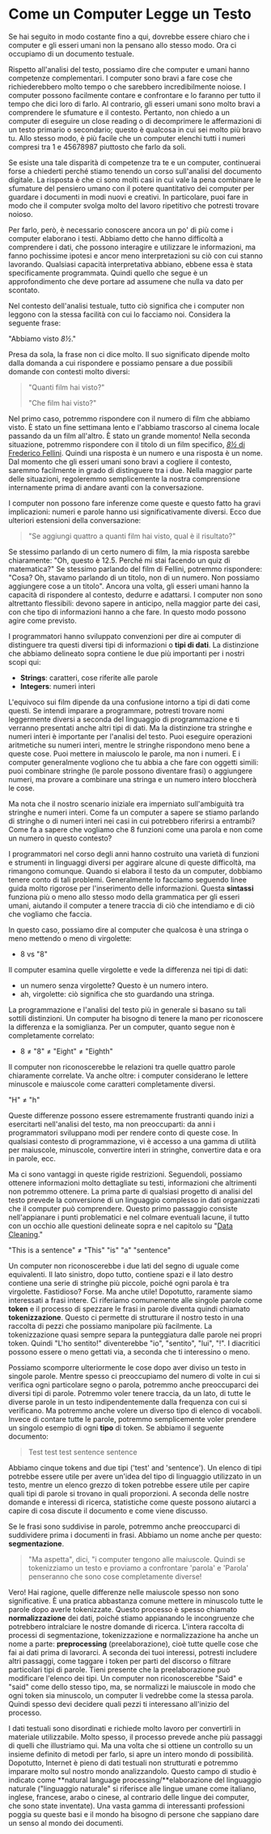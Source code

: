 # Come un Computer Legge un Testo

Se hai seguito in modo costante fino a qui, dovrebbe essere chiaro che i computer e gli esseri umani non la pensano allo stesso modo. Ora ci occupiamo di un documento testuale.

Rispetto all'analisi del testo, possiamo dire che computer e umani hanno competenze complementari. I computer sono bravi a fare cose che richiederebbero molto tempo o che sarebbero incredibilmente noiose. I computer possono facilmente contare e confrontare e lo faranno per tutto il tempo che dici loro di farlo. Al contrario, gli esseri umani sono molto bravi a comprendere le sfumature e il contesto. Pertanto, non chiedo a un computer di eseguire un close reading  o di decomprimere le affermazioni di un testo primario o secondario; questo è qualcosa in cui sei molto più bravo tu. Allo stesso modo, è più facile che un computer elenchi tutti i numeri compresi tra 1 e 45678987 piuttosto che farlo da soli.

Se esiste una tale disparità di competenze tra te e un computer, continuerai forse a chiederti perché stiamo tenendo un corso sull'analisi del documento digitale. La risposta è che ci sono molti casi in cui vale la pena combinare le sfumature del pensiero umano con il potere quantitativo dei computer per guardare i documenti in modi nuovi e creativi. In particolare, puoi fare in modo che il computer svolga molto del lavoro ripetitivo che potresti trovare noioso.&#x20;

Per farlo, però, è necessario conoscere ancora un po' di più come i computer elaborano i testi. Abbiamo detto che hanno difficoltà a comprendere i dati, che possono interagire e utilizzare le informazioni, ma fanno pochissime ipotesi e ancor meno interpretazioni su ciò con cui stanno lavorando. Qualsiasi capacità interpretativa abbiano, ebbene essa è stata specificamente programmata. Quindi quello che segue è un approfondimento  che deve portare ad assumene che nulla va dato per scontato.

Nel contesto dell'analisi testuale, tutto ciò significa che i computer non leggono con la stessa facilità con cui lo facciamo noi. Considera la seguente frase:

"Abbiamo visto _8½_."

Presa da sola, la frase non ci dice molto. Il suo significato dipende molto dalla domanda a cui  rispondere e possiamo pensare a due possibili domande con contesti molto diversi:

> "Quanti film hai visto?"
>
> "Che film hai visto?"

Nel primo caso, potremmo rispondere con il numero di film che abbiamo visto. È stato un fine settimana lento e l'abbiamo trascorso al cinema locale passando da un film all'altro. È stato un grande momento! Nella seconda situazione, potremmo rispondere con il titolo di un film specifico, [_8½_ di Frederico Fellini](https://en.wikipedia.org/wiki/8%C2%BD). Quindi una risposta è un numero e una risposta è un nome. Dal momento che gli esseri umani sono bravi a cogliere il contesto, saremmo facilmente in grado di distinguere tra i due. Nella maggior parte delle situazioni, regoleremmo semplicemente la nostra comprensione internamente prima di andare avanti con la conversazione.

I computer non possono fare inferenze come queste e questo fatto ha gravi implicazioni: numeri e parole hanno usi significativamente diversi. Ecco due ulteriori estensioni della conversazione:

> "Se aggiungi quattro a quanti film hai visto, qual è il risultato?"

Se stessimo parlando di un certo numero di film, la mia risposta sarebbe chiaramente: "Oh, questo è 12.5. Perché mi stai facendo un quiz di matematica?" Se stessimo parlando del film di Fellini, potremmo rispondere: "Cosa? Oh, stavamo parlando di un titolo, non di un numero. Non possiamo aggiungere cose a un titolo". Ancora una volta, gli esseri umani hanno la capacità di rispondere al contesto, dedurre e adattarsi. I computer non sono altrettanto flessibili: devono sapere in anticipo, nella maggior parte dei casi, con che tipo di informazioni hanno a che fare. In questo modo possono agire come previsto.

I programmatori hanno sviluppato convenzioni per dire ai computer di distinguere tra questi diversi tipi di informazioni o **tipi di dati**. La distinzione che abbiamo delineato sopra contiene le due più importanti per i nostri scopi qui:

* **Strings**: caratteri, cose riferite alle parole
* **Integers**: numeri interi

L'equivoco sui film dipende da una confusione intorno a tipi di dati come questi. Se intendi imparare a programmare, potresti trovare nomi leggermente diversi a seconda del linguaggio di programmazione e ti verranno presentati anche altri tipi di dati. Ma la distinzione tra stringhe e numeri interi è importante per l'analisi del testo. Puoi eseguire operazioni aritmetiche su numeri interi, mentre le stringhe rispondono meno bene a queste cose. Puoi mettere in maiuscolo le parole, ma non i numeri. E i computer generalmente vogliono che tu abbia a che fare con oggetti simili: puoi combinare stringhe (le parole possono diventare frasi) o aggiungere numeri, ma provare a combinare una stringa e un numero intero bloccherà le cose.

Ma nota che il nostro scenario iniziale era imperniato sull'ambiguità tra stringhe e numeri interi. Come fa un computer a sapere se stiamo parlando di stringhe o di numeri interi nei casi in cui potrebbero riferirsi a entrambi? Come fa a sapere che vogliamo che 8 funzioni come una parola e non come un numero in questo contesto?

I programmatori nel corso degli anni hanno costruito una varietà di funzioni e strumenti in linguaggi diversi per aggirare alcune di queste difficoltà, ma rimangono comunque. Quando si elabora il testo da un computer, dobbiamo tenere conto di tali problemi. Generalmente lo facciamo seguendo linee guida molto rigorose per l'inserimento delle informazioni. Questa **sintassi** funziona più o meno allo stesso modo della grammatica per gli esseri umani, aiutando il computer a tenere traccia di ciò che intendiamo e di ciò che vogliamo che faccia.

In questo caso, possiamo dire al computer che qualcosa è una stringa o meno mettendo o meno di virgolette:

* 8 vs "8"

Il computer esamina quelle virgolette e vede la differenza nei tipi di dati:&#x20;

* un numero senza virgolette? Questo è un numero intero.
* ah, virgolette: ciò significa che sto guardando una stringa.

La programmazione e l'analisi del testo più in generale si basano su tali sottili distinzioni. Un computer ha bisogno di tenere la mano per riconoscere la differenza e la somiglianza. Per un computer, quanto segue non è completamente correlato:

* 8 ≠ "8" ≠ "Eight" ≠ "Eighth"

Il computer non riconoscerebbe le relazioni tra quelle quattro parole chiaramente correlate. Va anche oltre: i computer considerano le lettere minuscole e maiuscole come caratteri completamente diversi.

"H" ≠ "h"

Queste differenze possono essere estremamente frustranti quando inizi a esercitarti nell'analisi del testo, ma non preoccuparti: da anni i programmatori sviluppano modi per rendere conto di queste cose. In qualsiasi contesto di programmazione, vi è accesso a una gamma di utilità per maiuscole, minuscole, convertire interi in stringhe, convertire data e ora in parole, ecc.&#x20;

Ma ci sono vantaggi in queste rigide restrizioni. Seguendoli, possiamo ottenere informazioni molto dettagliate su testi, informazioni che altrimenti non potremmo ottenere. La prima parte di qualsiasi progetto di analisi del testo prevede la conversione di un linguaggio complesso in dati organizzati che il computer può comprendere. Questo primo passaggio consiste nell'appianare i punti problematici e nel colmare eventuali lacune, il tutto con un occhio alle questioni delineate sopra e nel capitolo su "[Data Cleaning](../data-cleaning.md)."

"This is a sentence" ≠ "This" "is" "a" "sentence"

Un computer non riconoscerebbe i due lati del segno di uguale come equivalenti. Il lato sinistro, dopo tutto, contiene spazi e il lato destro contiene una serie di stringhe più piccole, poiché ogni parola è tra virgolette. Fastidioso? Forse. Ma anche utile! Dopotutto, raramente siamo interessati a frasi intere. Ci riferiamo comunemente alle singole parole come **token** e il processo di spezzare le frasi in parole diventa quindi chiamato **tokenizzazione**. Questo ci permette di strutturare il nostro testo in una raccolta di pezzi che possiamo manipolare più facilmente. La tokenizzazione quasi sempre separa la punteggiatura dalle parole nei propri token. Quindi "L'ho sentito!" diventerebbe "io", "sentito", "lui", "!". I diacritici possono essere o meno gettati via, a seconda che ti interessino o meno.

Possiamo scomporre ulteriormente le cose dopo aver diviso un testo in singole parole. Mentre spesso ci preoccupiamo del numero di volte in cui si verifica ogni particolare segno o parola, potremmo anche preoccuparci dei diversi tipi di parole. Potremmo voler tenere traccia, da un lato, di tutte le diverse parole in un testo indipendentemente dalla frequenza con cui si verificano. Ma potremmo anche volere un diverso tipo di elenco di vocaboli. Invece di contare tutte le parole, potremmo semplicemente voler prendere un singolo esempio di ogni **tipo** di token. Se abbiamo il seguente documento:

> Test test test sentence sentence

Abbiamo cinque tokens and due tipi ('test' and 'sentence'). Un elenco di tipi potrebbe essere utile per avere un'idea del tipo di linguaggio utilizzato in un testo, mentre un elenco grezzo di token potrebbe essere utile per capire quali tipi di parole si trovano in quali proporzioni. A seconda delle nostre domande e interessi di ricerca, statistiche come queste possono aiutarci a capire di cosa discute il documento e come viene discusso.

Se le frasi sono suddivise in parole, potremmo anche preoccuparci di suddividere prima i documenti in frasi. Abbiamo un nome anche per questo: **segmentazione**.

> "Ma aspetta", dici, "i computer tengono alle maiuscole. Quindi se tokenizziamo un testo e proviamo a confrontare 'parola' e 'Parola' penseranno che sono cose completamente diverse!&#x20;

Vero! Hai ragione, quelle differenze nelle maiuscole spesso non sono significative. È una pratica abbastanza comune mettere in minuscolo tutte le parole dopo averle tokenizzate. Questo processo è spesso chiamato **normalizzazione** dei dati, poiché stiamo appianando le incongruenze che potrebbero intralciare le nostre domande di ricerca. L'intera raccolta di processi di segmentazione, tokenizzazione e normalizzazione ha anche un nome a parte: **preprocessing** (preelaborazione), cioè tutte quelle cose che fai ai dati prima di lavorarci. A seconda dei tuoi interessi, potresti includere altri passaggi, come taggare i token per parti del discorso o filtrare particolari tipi di parole. Tieni presente che la preelaborazione può modificare l'elenco dei tipi. Un computer non riconoscerebbe "Said" e "said" come dello stesso tipo, ma, se normalizzi le maiuscole in modo che ogni token sia minuscolo, un computer li vedrebbe come la stessa parola. Quindi spesso devi decidere quali pezzi ti interessano all'inizio del processo.

I dati testuali sono disordinati e richiede molto lavoro per convertirli in materiale utilizzabile. Molto spesso, il processo prevede anche più passaggi di quelli che illustriamo qui. Ma una volta che si ottiene un controllo su un insieme definito di metodi per farlo, si apre un intero mondo di possibilità. Dopotutto, Internet è pieno di dati testuali non strutturati e potremmo imparare molto sul nostro mondo analizzandolo. Questo campo di studio è indicato come **natural language processing/**elaborazione del linguaggio naturale ("linguaggio naturale" si riferisce alle lingue umane come italiano, inglese, francese, arabo o cinese, al contrario delle lingue dei computer, che sono state inventate). Una vasta gamma di interessanti professioni poggia su queste basi e il mondo ha bisogno di persone che sappiano dare un senso al mondo dei documenti.&#x20;

